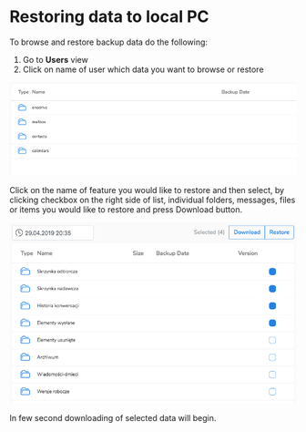 # Restoring data to local PC

To browse and restore backup data do the following:

1. Go to **Users** view
2. Click on name of user which data you want to browse or restore

![](../.gitbook/assets/image%20%286%29.png)

Click on the name of feature you would like to restore and then select, by clicking checkbox on the right side of list, individual folders, messages, files or items you would like to restore and press Download button.

![](../.gitbook/assets/image%20%2813%29.png)

In few second downloading of selected data will begin.

